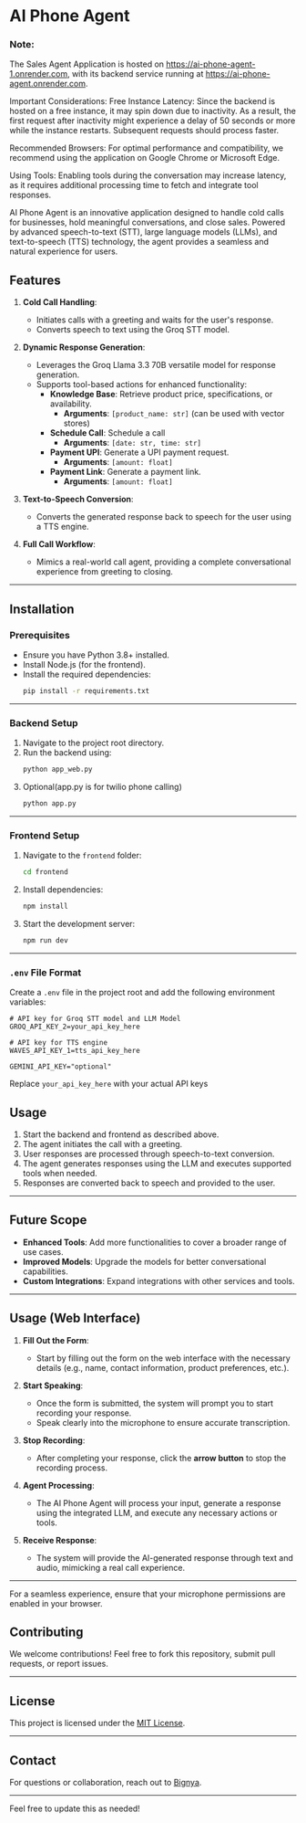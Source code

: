 # AI Phone Agent  

### Note:
The Sales Agent Application is hosted on https://ai-phone-agent-1.onrender.com, with its backend service running at https://ai-phone-agent.onrender.com.

Important Considerations:
Free Instance Latency:
Since the backend is hosted on a free instance, it may spin down due to inactivity. As a result, the first request after inactivity might experience a delay of 50 seconds or more while the instance restarts. Subsequent requests should process faster.

Recommended Browsers:
For optimal performance and compatibility, we recommend using the application on Google Chrome or Microsoft Edge.

Using Tools:
Enabling tools during the conversation may increase latency, as it requires additional processing time to fetch and integrate tool responses.

AI Phone Agent is an innovative application designed to handle cold calls for businesses, hold meaningful conversations, and close sales. Powered by advanced speech-to-text (STT), large language models (LLMs), and text-to-speech (TTS) technology, the agent provides a seamless and natural experience for users.  

## Features  
1. **Cold Call Handling**:  
   - Initiates calls with a greeting and waits for the user's response.  
   - Converts speech to text using the Groq STT model.  

2. **Dynamic Response Generation**:  
   - Leverages the Groq Llama 3.3 70B versatile model for response generation.  
   - Supports tool-based actions for enhanced functionality:  
     - **Knowledge Base**: Retrieve product price, specifications, or availability.  
       - **Arguments**: `[product_name: str]`  (can be used with vector stores)
     - **Schedule Call**: Schedule a call 
       - **Arguments**: `[date: str, time: str]`  
     - **Payment UPI**: Generate a UPI payment request.  
       - **Arguments**: `[amount: float]`  
     - **Payment Link**: Generate a payment link.  
       - **Arguments**: `[amount: float]`  

3. **Text-to-Speech Conversion**:  
   - Converts the generated response back to speech for the user using a TTS engine.  

4. **Full Call Workflow**:  
   - Mimics a real-world call agent, providing a complete conversational experience from greeting to closing.  

---

## Installation  

### Prerequisites  
- Ensure you have Python 3.8+ installed.  
- Install Node.js (for the frontend).  
- Install the required dependencies:  
  ```bash
  pip install -r requirements.txt
  ```  

---

### Backend Setup  
1. Navigate to the project root directory.  
2. Run the backend using:  
   ```bash
   python app_web.py
   ```
3. Optional(app.py is for twilio phone calling)
   ```bash
   python app.py
   ```  

---

### Frontend Setup  
1. Navigate to the `frontend` folder:  
   ```bash
   cd frontend
   ```  
2. Install dependencies:  
   ```bash
   npm install
   ```  
3. Start the development server:  
   ```bash
   npm run dev
   ```  

---


### `.env` File Format  

Create a `.env` file in the project root and add the following environment variables:  

```env
# API key for Groq STT model and LLM Model
GROQ_API_KEY_2=your_api_key_here

# API key for TTS engine
WAVES_API_KEY_1=tts_api_key_here

GEMINI_API_KEY="optional"

```  

Replace `your_api_key_here` with your actual API keys

## Usage  
1. Start the backend and frontend as described above.  
2. The agent initiates the call with a greeting.  
3. User responses are processed through speech-to-text conversion.  
4. The agent generates responses using the LLM and executes supported tools when needed.  
5. Responses are converted back to speech and provided to the user.  

---

## Future Scope  
- **Enhanced Tools**: Add more functionalities to cover a broader range of use cases.  
- **Improved Models**: Upgrade the models for better conversational capabilities.  
- **Custom Integrations**: Expand integrations with other services and tools.  

---

## Usage (Web Interface)  

1. **Fill Out the Form**:  
   - Start by filling out the form on the web interface with the necessary details (e.g., name, contact information, product preferences, etc.).  

2. **Start Speaking**:  
   - Once the form is submitted, the system will prompt you to start recording your response.  
   - Speak clearly into the microphone to ensure accurate transcription.  

3. **Stop Recording**:  
   - After completing your response, click the **arrow button** to stop the recording process.  

4. **Agent Processing**:  
   - The AI Phone Agent will process your input, generate a response using the integrated LLM, and execute any necessary actions or tools.  

5. **Receive Response**:  
   - The system will provide the AI-generated response through text and audio, mimicking a real call experience.  

---

For a seamless experience, ensure that your microphone permissions are enabled in your browser. 
## Contributing  
We welcome contributions! Feel free to fork this repository, submit pull requests, or report issues.  

---

## License  
This project is licensed under the [MIT License](LICENSE).  

---

## Contact  
For questions or collaboration, reach out to [Bignya](https://github.com/bignya23).  

--- 

Feel free to update this as needed!
